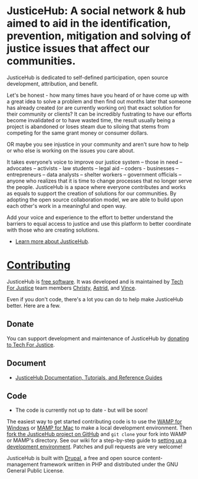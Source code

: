 # JusticeHub: A social network & hub aimed to aid in the identification, prevention, mitigation and solving of justice issues that affect our communities.

JusticeHub is dedicated to self-defined participation, open source development, attribution, and benefit.

Let's be honest - how many times have you heard of or have come up with a great idea to solve a problem and then find out months later that someone has already created (or are currently working on) that exact solution for their community or clients? It can be incredibly fustrating to have our efforts become invalidated or to have wasted time, the result usually being a project is abandoned or loses steam due to siloing that stems from competing for the same grant money or consumer dollars.

OR maybe you see injustice in your community and aren't sure how to help or who else is working on the issues you care about.

It takes everyone’s voice to improve our justice system – those in need – advocates – activists - law students – legal aid – coders - businesses – entrepreneurs – data analysts – shelter workers – government officials – anyone who realizes that it is time to change processes that no longer serve the people. JusticeHub is a space where everyone contributes and works as equals to support the creation of solutions for our communities. By adopting the open source collaboration model, we are able to build upon each other's work in a meaningful and open way.

Add your voice and experience to the effort to better understand the barriers to equal access to justice and use this platform to better coordinate with those who are creating solutions.

* [Learn more about JusticeHub](https://github.com/TechForJustice/JusticeHub/wiki).

# [Contributing](https://github.com/TechForJustice/JusticeHub/wiki/Contributor-Guidelines)

JusticeHub is [free software](https://www.gnu.org/philosophy/free-sw.en.html "What is free software?"). It was developed and is maintained by [Tech For Justice](https://github.com/TechForJustice) team members [Christy](https://github.com/christyleos), [Astrid](https://github.com/astridw), and [Vince](https://github.com/vincentshadow). 

Even if you don't code, there's a lot you can do to help make JusticeHub better. Here are a few.

## Donate

You can support development and maintenance of JusticeHub by [donating to Tech For Justice](http://www.techforjustice.org/donate/).

## Document

* [JusticeHub Documentation, Tutorials, and Reference Guides](https://github.com/TechForJustice/JusticeHub/wiki/Documentation)

## Code
- The code is currently not up to date - but will be soon! 

The easiest way to get started contributing code is to use the [WAMP for Windows](https://www.youtube.com/watch?v=kVc_9vAO7oI) or [MAMP for Mac](https://www.youtube.com/watch?v=I6sTPp779mA) to make a local development environment. Then [fork the JusticeHub project on GitHub](https://github.com/TechForJustice/JusticeHub/fork) and `git clone` your fork into WAMP or MAMP's directory. See our wiki for a step-by-step guide to [setting up a development environment](https://github.com/TechForJustice/JusticeHub/wiki/Setting-up-a-development-environment). Patches and pull requests are very welcome! 

JusticeHub is built with [Drupal](https://www.drupal.org/home), a free and open source content-management framework written in PHP and distributed under the GNU General Public License. 
